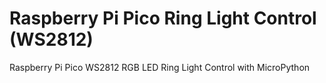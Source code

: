 # Raspberry Pi Pico Ring Light Control (WS2812)
Raspberry Pi Pico WS2812 RGB LED Ring Light Control with MicroPython 
